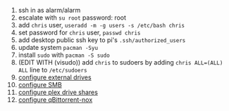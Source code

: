 1. ssh in as alarm/alarm
1. escalate with `su root` password: root
1. add `chris` user, `useradd -m -g users -s /etc/bash chris`
1. set password for `chris` user, `passwd chris`
1. add desktop public ssh key to pi's `.ssh/authorized_users`
1. update system `pacman -Syu`
1. install `sudo` with `pacman -S sudo`
1. (EDIT WITH (visudo)) add `chris` to sudoers by adding `chris ALL=(ALL) ALL` line to `/etc/sudoers`
1. [configure external drives](./setup_external_drives.md)
1. [configure SMB](./setup_smb.md)
1. [configure plex drive shares](./setup-plex-shares.md)
1. [configure qBittorrent-nox](./setup-qbittorrent-nox.md)
